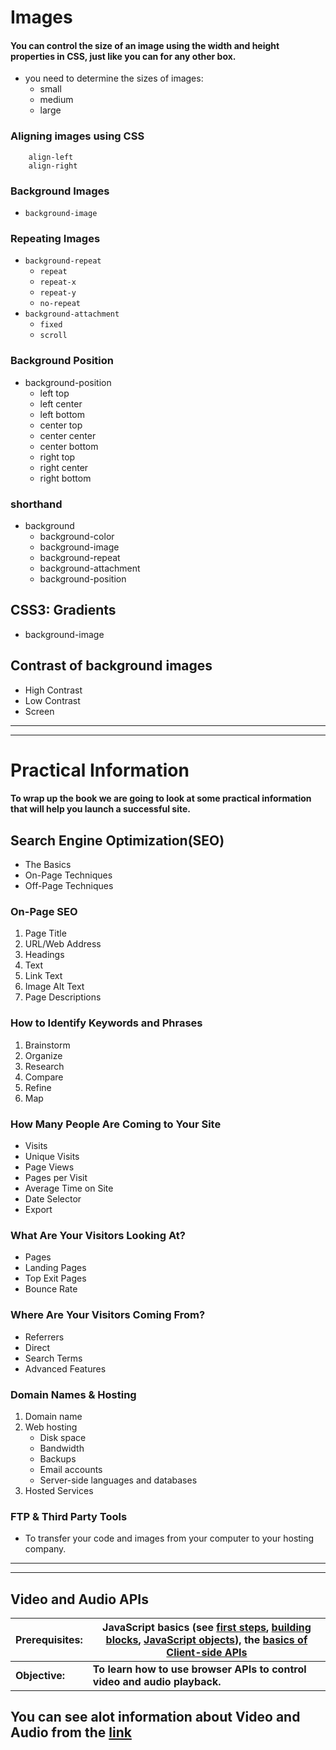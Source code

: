 # Images

#### You can control the size of an image using the width and height properties in CSS, just like you can for any other box.

* you need to determine the sizes of images:
    * small
    * medium
    * large

### Aligning images using CSS

        align-left 
        align-right

### Background Images
    
* `background-image`

### Repeating Images
* `background-repeat`
    * `repeat`
    * `repeat-x`
    * `repeat-y`
    * `no-repeat`
* `background-attachment`
    * `fixed`
    * `scroll`

### Background Position
* background-position
    * left top
    * left center
    * left bottom
    * center top
    * center center
    * center bottom
    * right top
    * right center
    * right bottom

### shorthand
* background
    * background-color
    * background-image
    * background-repeat
    * background-attachment
    * background-position


## CSS3: Gradients
* background-image

## Contrast of background images
* High Contrast
* Low Contrast
* Screen

---
---

# Practical Information
#### To wrap up the book we are going to look at some practical information that will help you launch a successful site.

## Search Engine Optimization(SEO)
* The Basics
* On-Page Techniques
* Off-Page Techniques

### On-Page SEO
1. Page Title
2. URL/Web Address
3. Headings
4. Text
5. Link Text
6. Image Alt Text
7. Page Descriptions

### How to Identify Keywords and Phrases
1. Brainstorm
2. Organize
3. Research
4. Compare
5. Refine
6. Map

### How Many People Are Coming to Your Site
* Visits
* Unique Visits
* Page Views
* Pages per Visit
* Average Time on Site
* Date Selector
* Export

### What Are Your Visitors Looking At?
* Pages
* Landing Pages
* Top Exit Pages
* Bounce Rate

### Where Are Your Visitors Coming From?
* Referrers
* Direct
* Search Terms
* Advanced Features

### Domain Names & Hosting
1. Domain name
2. Web hosting
    * Disk space
    * Bandwidth
    * Backups
    * Email accounts
    * Server-side languages and databases
3. Hosted Services

### FTP & Third Party Tools
* To transfer your code and images from your computer to your hosting company.

---
---

## Video and Audio APIs
|Prerequisites:|JavaScript basics (see [first steps](https://developer.mozilla.org/en-US/docs/Learn/JavaScript/First_steps), [building blocks](https://developer.mozilla.org/en-US/docs/Learn/JavaScript/Building_blocks), [JavaScript objects](https://developer.mozilla.org/en-US/docs/Learn/JavaScript/Objects)), the [basics of Client-side APIs](https://developer.mozilla.org/en-US/docs/Learn/JavaScript/Client-side_web_APIs/Introduction)|
|--|--|	
|**Objective:**|**To learn how to use browser APIs to control video and audio playback.**|

## You can see alot information about Video and Audio from the  [link](https://developer.mozilla.org/en-US/docs/Learn/JavaScript/Client-side_web_APIs/Video_and_audio_APIs)